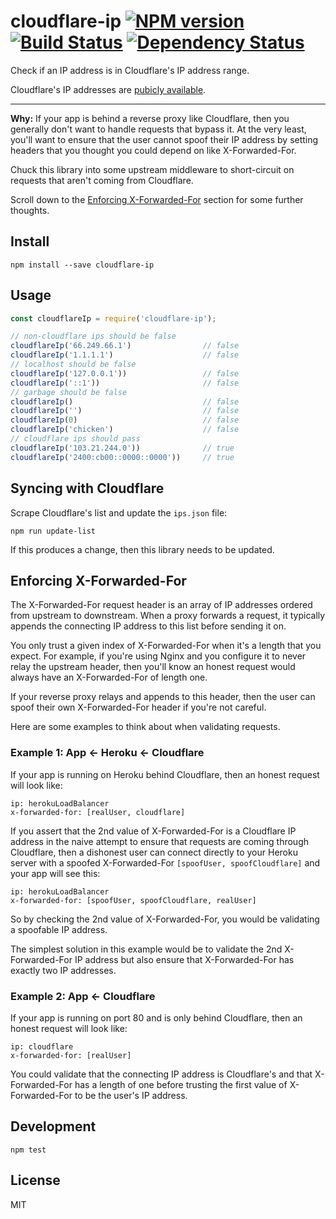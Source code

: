 
# cloudflare-ip [![NPM version](https://badge.fury.io/js/cloudflare-ip.svg)](http://badge.fury.io/js/cloudflare-ip) [![Build Status](https://travis-ci.org/danneu/cloudflare-ip.svg?branch=master)](https://travis-ci.org/danneu/cloudflare-ip) [![Dependency Status](https://david-dm.org/danneu/cloudflare-ip.svg)](https://david-dm.org/danneu/cloudflare-ip)

Check if an IP address is in Cloudflare's IP address range.

Cloudflare's IP addresses are [pubicly available](https://www.cloudflare.com/ips/).

----

**Why:** If your app is behind a reverse proxy like Cloudflare, then
you generally don't want to handle requests that bypass it. At the very
least, you'll want to ensure that the user cannot spoof their IP address
by setting headers that you thought you could depend on like X-Forwarded-For.

Chuck this library into some upstream middleware to short-circuit on
requests that aren't coming from Cloudflare.

Scroll down to the [Enforcing X-Forwarded-For](#enforcing-x-forwarded-for) 
section for some further thoughts.

## Install

    npm install --save cloudflare-ip

## Usage

``` javascript
const cloudflareIp = require('cloudflare-ip');

// non-cloudflare ips should be false
cloudflareIp('66.249.66.1')                // false
cloudflareIp('1.1.1.1')                    // false
// localhost should be false
cloudflareIp('127.0.0.1'))                 // false
cloudflareIp('::1'))                       // false
// garbage should be false
cloudflareIp()                             // false
cloudflareIp('')                           // false
cloudflareIp(0)                            // false
cloudflareIp('chicken')                    // false
// cloudflare ips should pass
cloudflareIp('103.21.244.0'))              // true
cloudflareIp('2400:cb00::0000::0000'))     // true
```

## Syncing with Cloudflare

Scrape Cloudflare's list and update the `ips.json` file:

    npm run update-list

If this produces a change, then this library needs to be updated.

## Enforcing X-Forwarded-For

The X-Forwarded-For request header is an array of IP addresses ordered from
upstream to downstream. When a proxy forwards a request, it typically appends
the connecting IP address to this list before sending it on.

You only trust a given index of X-Forwarded-For when it's a length that you
expect. For example, if you're using Nginx and you configure it to never
relay the upstream header, then you'll know an honest request would always
have an X-Forwarded-For of length one.

If your reverse proxy relays and appends to this header,
then the user can spoof their own X-Forwarded-For header if you're
not careful.

Here are some examples to think about when validating requests.

### Example 1: App <- Heroku <- Cloudflare

If your app is running on Heroku behind Cloudflare, then 
an honest request will look like:

    ip: herokuLoadBalancer
    x-forwarded-for: [realUser, cloudflare]

If you assert that the 2nd value of X-Forwarded-For is a Cloudflare IP
address in the naive attempt to ensure that requests are coming through
Cloudflare, then a dishonest user can connect directly to your Heroku
server with a spoofed X-Forwarded-For `[spoofUser, spoofCloudflare]`
and your app will see this:

    ip: herokuLoadBalancer
    x-forwarded-for: [spoofUser, spoofCloudflare, realUser]

So by checking the 2nd value of X-Forwarded-For, you would be
validating a spoofable IP address.

The simplest solution in this example would be to validate the 2nd 
X-Forwarded-For IP address but also ensure that X-Forwarded-For has 
exactly two IP addresses.

### Example 2: App <- Cloudflare

If your app is running on port 80 and is only behind Cloudflare, then 
an honest request will look like:

    ip: cloudflare
    x-forwarded-for: [realUser]

You could validate that the connecting IP address is Cloudflare's and
that X-Forwarded-For has a length of one before trusting the
first value of X-Forwarded-For to be the user's IP address.

## Development

    npm test

## License

MIT
